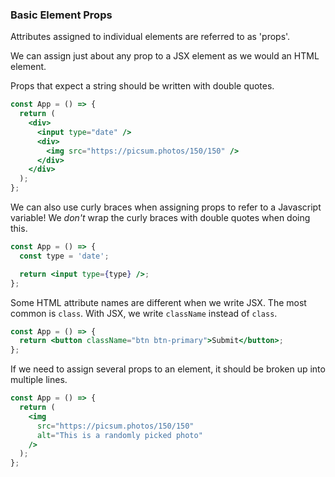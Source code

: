 ### Basic Element Props

Attributes assigned to individual elements are referred to as 'props'.

We can assign just about any prop to a JSX element as we would an HTML element.

Props that expect a string should be written with double quotes.

```jsx
const App = () => {
  return (
    <div>
      <input type="date" />
      <div>
        <img src="https://picsum.photos/150/150" />
      </div>
    </div>
  );
};
```

We can also use curly braces when assigning props to refer to a Javascript variable! We _don't_ wrap the curly braces with double quotes when doing this.

```jsx
const App = () => {
  const type = 'date';

  return <input type={type} />;
};
```

Some HTML attribute names are different when we write JSX. The most common is `class`. With JSX, we write `className` instead of `class`.

```jsx
const App = () => {
  return <button className="btn btn-primary">Submit</button>;
};
```

If we need to assign several props to an element, it should be broken up into multiple lines.

```jsx
const App = () => {
  return (
    <img
      src="https://picsum.photos/150/150"
      alt="This is a randomly picked photo"
    />
  );
};
```
